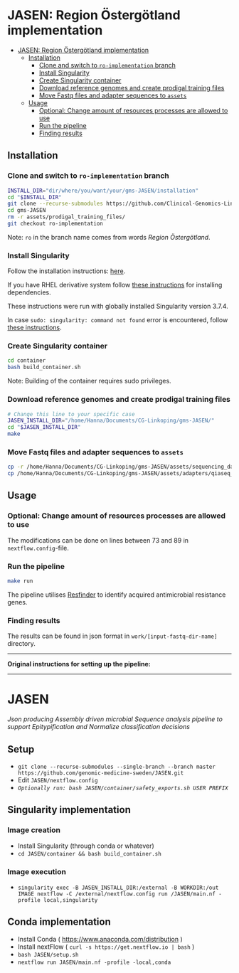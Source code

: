 # JASEN: Region Östergötland implementation

<!-- TOC -->

- [JASEN: Region Östergötland implementation](#jasen-region-östergötland-implementation)
  - [Installation](#installation)
    - [Clone and switch to `ro-implementation` branch](#clone-and-switch-to-ro-implementation-branch)
    - [Install Singularity](#install-singularity)
    - [Create Singularity container](#create-singularity-container)
    - [Download reference genomes and create prodigal training files](#download-reference-genomes-and-create-prodigal-training-files)
    - [Move Fastq files and adapter sequences to `assets`](#move-fastq-files-and-adapter-sequences-to-assets)
  - [Usage](#usage)
    - [Optional: Change amount of resources processes are allowed to use](#optional-change-amount-of-resources-processes-are-allowed-to-use)
    - [Run the pipeline](#run-the-pipeline)
    - [Finding results](#finding-results)

<!-- /TOC -->

## Installation

### Clone and switch to `ro-implementation` branch

```bash
INSTALL_DIR="dir/where/you/want/your/gms-JASEN/installation"
cd "$INSTALL_DIR"
git clone --recurse-submodules https://github.com/Clinical-Genomics-Linkoping/gms-JASEN.git
cd gms-JASEN
rm -r assets/prodigal_training_files/
git checkout ro-implementation
```

Note: `ro` in the branch name comes from words *Region Östergötland*.

### Install Singularity

Follow the installation instructions: [here](https://sylabs.io/guides/3.7/user-guide/quick_start.html#quick-installation-steps 'Quick installation steps').

If you have RHEL derivative system follow [these instructions](https://sylabs.io/guides/3.0/user-guide/installation.html#install-dependencies 'Installing dependencies with yum/rpm') for installing dependencies.

These instructions were run with globally installed Singularity version 3.7.4.

In case `sudo: singularity: command not found` error is encountered, follow [these instructions](https://sylabs.io/guides/2.5/user-guide/troubleshooting.html#error-running-singularity-with-sudo 'Error running singularity with sudo').

### Create Singularity container

```bash
cd container
bash build_container.sh
```

Note: Building of the container requires sudo privileges.

### Download reference genomes and create prodigal training files

```bash
# Change this line to your specific case
JASEN_INSTALL_DIR="/home/Hanna/Documents/CG-Linkoping/gms-JASEN/"
cd "$JASEN_INSTALL_DIR"
make
```

### Move Fastq files and adapter sequences to `assets`

```bash
cp -r /home/Hanna/Documents/CG-Linkoping/gms-JASEN/assets/sequencing_data/Escherichia_coli_p1 /home/Hanna/Documents/gms-JASEN/assets/sequencing_data/
cp /home/Hanna/Documents/CG-Linkoping/gms-JASEN/assets/adapters/qiaseq_adapters.fa  /home/Hanna/Documents/gms-JASEN/assets/adapters/
```

## Usage

### Optional: Change amount of resources processes are allowed to use

The modifications can be done on lines between 73 and 89 in `nextflow.config`-file.

### Run the pipeline

```bash
make run
```

The pipeline utilises [Resfinder](https://pubmed.ncbi.nlm.nih.gov/22782487/ 'DOI: 10.1093/jac/dks261') to identify acquired antimicrobial resistance genes.


### Finding results

The results can be found in json format in `work/[input-fastq-dir-name]` directory. 

---

**Original instructions for setting up the pipeline:**

---

# JASEN <!-- omit in toc -->
_Json producing Assembly driven microbial Sequence analysis pipeline to support Epitypification and Normalize classification decisions_

## Setup <!-- omit in toc -->
* `git clone --recurse-submodules --single-branch --branch master  https://github.com/genomic-medicine-sweden/JASEN.git`
* Edit `JASEN/nextflow.config`
* _`Optionally run: bash JASEN/container/safety_exports.sh USER PREFIX`_


## Singularity implementation <!-- omit in toc -->
### Image creation <!-- omit in toc -->
* Install Singularity (through conda or whatever)
* `cd JASEN/container && bash build_container.sh`

### Image execution <!-- omit in toc -->
* `singularity exec -B JASEN_INSTALL_DIR:/external -B WORKDIR:/out IMAGE nextflow -C /external/nextflow.config run /JASEN/main.nf -profile local,singularity`


## Conda implementation <!-- omit in toc -->
* Install Conda ( https://www.anaconda.com/distribution )
* Install nextFlow ( `curl -s https://get.nextflow.io | bash` )
* `bash JASEN/setup.sh`
* `nextflow run JASEN/main.nf -profile -local,conda`

